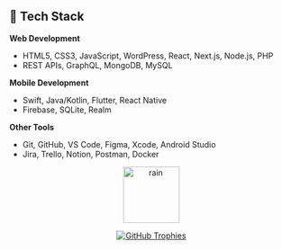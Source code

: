 ## 🔧 Tech Stack

**Web Development**  
- HTML5, CSS3, JavaScript, WordPress, React, Next.js, Node.js, PHP
- REST APIs, GraphQL, MongoDB, MySQL  

**Mobile Development**  
- Swift, Java/Kotlin, Flutter, React Native  
- Firebase, SQLite, Realm

**Other Tools**  
- Git, GitHub, VS Code, Figma, Xcode, Android Studio  
- Jira, Trello, Notion, Postman, Docker

<p align="center">  
  <img width='100' src="https://user-images.githubusercontent.com/120065120/212206843-cf86b9c1-9557-4f3e-a49b-f54ba1703e05.png" alt="rain" />  
</p>  
<p align="center">  
  <a href="https://github.com/ryo-ma/github-profile-trophy">
    <img src="https://github-profile-trophy.vercel.app/?username=slyvic&theme=dracula" alt="GitHub Trophies" />
  </a>
</p>
